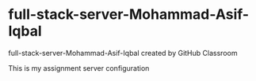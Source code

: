 # full-stack-server-Mohammad-Asif-Iqbal
full-stack-server-Mohammad-Asif-Iqbal created by GitHub Classroom

This is my assignment server configuration

